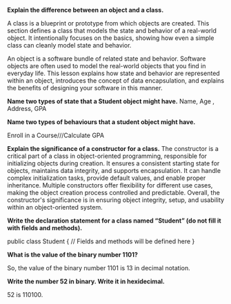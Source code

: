 **Explain the difference between an object and a class.**

A class is a blueprint or prototype from which objects are created. This section defines a class that models the state and behavior of a real-world object. It intentionally focuses on the basics, showing how even a simple class can cleanly model state and behavior.

An object is a software bundle of related state and behavior. Software objects are often used to model the real-world objects that you find in everyday life. This lesson explains how state and behavior are represented within an object, introduces the concept of data encapsulation, and explains the benefits of designing your software in this manner.

**Name two types of state that a Student object might have.**
Name, Age , Address, GPA

**Name two types of behaviours that a student object might have.**


Enroll in a Course///Calculate GPA




**Explain the significance of a constructor for a class.**
The constructor is a critical part of a class in object-oriented programming, responsible for initializing objects during creation. It ensures a consistent starting state for objects, maintains data integrity, and supports encapsulation. It can handle complex initialization tasks, provide default values, and enable proper inheritance. Multiple constructors offer flexibility for different use cases, making the object creation process controlled and predictable. Overall, the constructor's significance is in ensuring object integrity, setup, and usability within an object-oriented system.

**Write the declaration statement for a class named “Student” (do not fill it with fields and methods).**


public class Student { // Fields and methods will be defined here }




**What is the value of the binary number 1101?**

So, the value of the binary number 1101 is 13 in decimal notation.

**Write the number 52 in binary. Write it in hexidecimal.**

52 is 110100.














